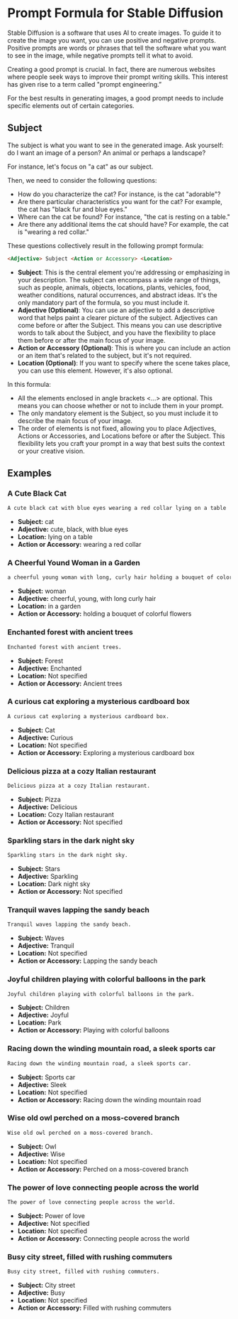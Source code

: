 # Prompt Formula for Stable Diffusion

Stable Diffusion is a software that uses AI to create images. To guide it to create the image you want, you can use positive and negative prompts. Positive prompts are words or phrases that tell the software what you want to see in the image, while negative prompts tell it what to avoid. 

Creating a good prompt is crucial. In fact, there are numerous websites where people seek ways to improve their prompt writing skills. This interest has given rise to a term called "prompt engineering.”

For the best results in generating images, a good prompt needs to include specific elements out of certain categories.

## Subject

The subject is what you want to see in the generated image. Ask yourself: do I want an image of a person? An animal or perhaps a landscape? 

For instance, let's focus on "a cat" as our subject.

Then, we need to consider the following questions:
- How do you characterize the cat? For instance, is the cat "adorable"?
- Are there particular characteristics you want for the cat? For example, the cat has "black fur and blue eyes."
- Where can the cat be found? For instance, "the cat is resting on a table."
- Are there any additional items the cat should have? For example, the cat is "wearing a red collar."

These questions collectively result in the following prompt formula:

```markdown
<Adjective> Subject <Action or Accessory> <Location>
```

- **Subject**: This is the central element you're addressing or emphasizing in your description. The subject can encompass a wide range of things, such as people, animals, objects, locations, plants, vehicles, food, weather conditions, natural occurrences, and abstract ideas.  It's the only mandatory part of the formula, so you must include it.
- **Adjective (Optional)**: You can use an adjective to add a descriptive word that helps paint a clearer picture of the subject. Adjectives can come before or after the Subject. This means you can use descriptive words to talk about the Subject, and you have the flexibility to place them before or after the main focus of your image.
- **Action or Accessory (Optional)**: This is where you can include an action or an item that's related to the subject, but it's not required.
- **Location (Optional)**: If you want to specify where the scene takes place, you can use this element. However, it's also optional.

In this formula:

- All the elements enclosed in angle brackets <...> are optional. This means you can choose whether or not to include them in your prompt.
- The only mandatory element is the Subject, so you must include it to describe the main focus of your image.
- The order of elements is not fixed, allowing you to place Adjectives, Actions or Accessories, and Locations before or after the Subject. This flexibility lets you craft your prompt in a way that best suits the context or your creative vision.

## Examples

### A Cute Black Cat

```markdown
A cute black cat with blue eyes wearing a red collar lying on a table
```

- **Subject:** cat
- **Adjective:** cute, black, with blue eyes
- **Location:** lying on a table
- **Action or Accessory:** wearing a red collar

### A Cheerful Yound Woman in a Garden

```markdown
a cheerful young woman with long, curly hair holding a bouquet of colorful flowers in a garden
```
- **Subject:** woman
- **Adjective:** cheerful, young, with long curly hair
- **Location:** in a garden
- **Action or Accessory:** holding a bouquet of colorful flowers

### Enchanted forest with ancient trees

```markdown
Enchanted forest with ancient trees.
```

- **Subject:** Forest
- **Adjective:** Enchanted
- **Location:** Not specified
- **Action or Accessory:** Ancient trees

### A curious cat exploring a mysterious cardboard box

```markdown
A curious cat exploring a mysterious cardboard box.
```

- **Subject:** Cat
- **Adjective:** Curious
- **Location:** Not specified
- **Action or Accessory:** Exploring a mysterious cardboard box

### Delicious pizza at a cozy Italian restaurant

```markdown
Delicious pizza at a cozy Italian restaurant.
```

- **Subject:** Pizza
- **Adjective:** Delicious
- **Location:** Cozy Italian restaurant
- **Action or Accessory:** Not specified

### Sparkling stars in the dark night sky

```markdown
Sparkling stars in the dark night sky.
```

- **Subject:** Stars
- **Adjective:** Sparkling
- **Location:** Dark night sky
- **Action or Accessory:** Not specified

### Tranquil waves lapping the sandy beach

```markdown
Tranquil waves lapping the sandy beach.
```

- **Subject:** Waves
- **Adjective:** Tranquil
- **Location:** Not specified
- **Action or Accessory:** Lapping the sandy beach

### Joyful children playing with colorful balloons in the park

```markdown
Joyful children playing with colorful balloons in the park.
```

- **Subject:** Children
- **Adjective:** Joyful
- **Location:** Park
- **Action or Accessory:** Playing with colorful balloons

### Racing down the winding mountain road, a sleek sports car

```markdown
Racing down the winding mountain road, a sleek sports car.
```

- **Subject:** Sports car
- **Adjective:** Sleek
- **Location:** Not specified
- **Action or Accessory:** Racing down the winding mountain road

### Wise old owl perched on a moss-covered branch

```markdown
Wise old owl perched on a moss-covered branch.
```

- **Subject:** Owl
- **Adjective:** Wise
- **Location:** Not specified
- **Action or Accessory:** Perched on a moss-covered branch

### The power of love connecting people across the world

```markdown
The power of love connecting people across the world.
```

- **Subject:** Power of love
- **Adjective:** Not specified
- **Location:** Not specified
- **Action or Accessory:** Connecting people across the world

### Busy city street, filled with rushing commuters

```markdown
Busy city street, filled with rushing commuters.
```
- **Subject:** City street
- **Adjective:** Busy
- **Location:** Not specified
- **Action or Accessory:** Filled with rushing commuters
